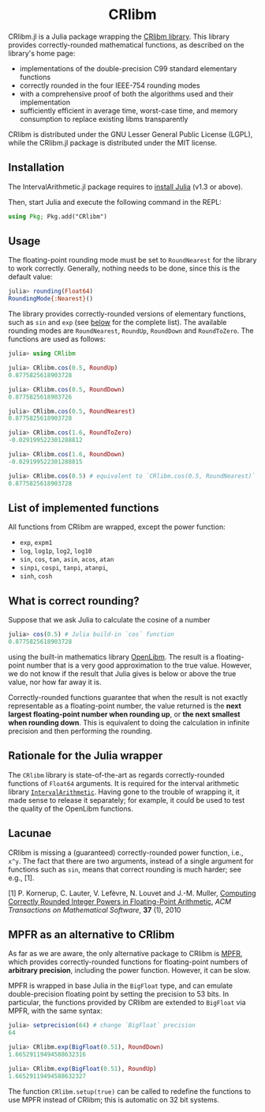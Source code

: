 <h1 align="center">
CRlibm
</h1>

CRlibm.jl is a Julia package wrapping the [CRlibm library](http://lipforge.ens-lyon.fr/www/crlibm/). This library provides correctly-rounded mathematical functions, as described on the library's home page:
- implementations of the double-precision C99 standard elementary functions
- correctly rounded in the four IEEE-754 rounding modes
- with a comprehensive proof of both the algorithms used and their implementation
- sufficiently efficient in average time, worst-case time, and memory consumption to replace existing libms transparently

CRlibm is distributed under the GNU Lesser General Public License (LGPL), while the CRlibm.jl package is distributed under the MIT license.

## Installation

The IntervalArithmetic.jl package requires to [install Julia](https://julialang.org/downloads/) (v1.3 or above).

Then, start Julia and execute the following command in the REPL:

```julia
using Pkg; Pkg.add("CRlibm")
```

## Usage

The floating-point rounding mode must be set to `RoundNearest` for the library to work correctly. Generally, nothing needs to be done, since this is the default value:

```julia
julia> rounding(Float64)
RoundingMode{:Nearest}()
```

The library provides correctly-rounded versions of elementary functions, such as `sin` and `exp` (see [below](#list-of-implemented-functions) for the complete list). The available rounding modes are `RoundNearest`, `RoundUp`, `RoundDown` and `RoundToZero`. The functions are used as follows:

```julia
julia> using CRlibm

julia> CRlibm.cos(0.5, RoundUp)
0.8775825618903728

julia> CRlibm.cos(0.5, RoundDown)
0.8775825618903726

julia> CRlibm.cos(0.5, RoundNearest)
0.8775825618903728

julia> CRlibm.cos(1.6, RoundToZero)
-0.029199522301288812

julia> CRlibm.cos(1.6, RoundDown)
-0.029199522301288815

julia> CRlibm.cos(0.5) # equivalent to `CRlibm.cos(0.5, RoundNearest)`
0.8775825618903728
```

## List of implemented functions

All functions from CRlibm are wrapped, except the power function:
- `exp`, `expm1`
- `log`, `log1p`, `log2`, `log10`
- `sin`, `cos`, `tan`, `asin`, `acos`, `atan`
- `sinpi`, `cospi`, `tanpi`, `atanpi`,
- `sinh`, `cosh`

## What is correct rounding?

Suppose that we ask Julia to calculate the cosine of a number

```julia
julia> cos(0.5) # Julia build-in `cos` function
0.8775825618903728
```

using the built-in mathematics library [OpenLibm](https://github.com/JuliaLang/openlibm). The result is a floating-point number that is a very good approximation to the true value. However, we do not know if the result that Julia gives is below or above the true value, nor how far away it is.

Correctly-rounded functions guarantee that when the result is not exactly representable as a floating-point number, the value returned is the **next largest floating-point number when rounding up**, or **the next smallest when rounding down**. This is equivalent to doing the calculation in infinite precision and then performing the rounding.

## Rationale for the Julia wrapper

The `CRlibm` library is state-of-the-art as regards correctly-rounded functions of `Float64` arguments. It is required for the interval arithmetic library [`IntervalArithmetic`](https://github.com/JuliaIntervals/IntervalArithmetic.jl). Having gone to the trouble of wrapping it, it made sense to release it separately; for example, it could be used to test the quality of the OpenLibm functions.

## Lacunae

CRlibm is missing a (guaranteed) correctly-rounded power function, i.e., `x^y`. The fact that there are two arguments, instead of a single argument for functions such as `sin`, means that correct rounding is much harder; see e.g., [1].

[1] P. Kornerup, C. Lauter, V. Lefèvre, N. Louvet and J.-M. Muller, [Computing Correctly Rounded Integer Powers in Floating-Point Arithmetic](http://perso.ens-lyon.fr/jean-michel.muller/p1-Kornerup.pdf), *ACM Transactions on Mathematical Software*, **37** (1), 2010

## MPFR as an alternative to CRlibm

As far as we are aware, the only alternative package to CRlibm is [MPFR](http://www.mpfr.org/), which provides correctly-rounded functions for
floating-point numbers of **arbitrary precision**, including the power function. However, it can be slow.

MPFR is wrapped in base Julia in the `BigFloat` type, and can emulate double-precision floating point by setting the precision to 53 bits. In particular, the functions provided by CRlibm are extended to `BigFloat` via MPFR, with the same syntax:

```julia
julia> setprecision(64) # change `BigFloat` precision
64

julia> CRlibm.exp(BigFloat(0.51), RoundDown)
1.66529119494588632316

julia> CRlibm.exp(BigFloat(0.51), RoundUp)
1.66529119494588632327
```

The function `CRlibm.setup(true)` can be called to redefine the functions to use MPFR instead of CRlibm; this is automatic on 32 bit systems.
